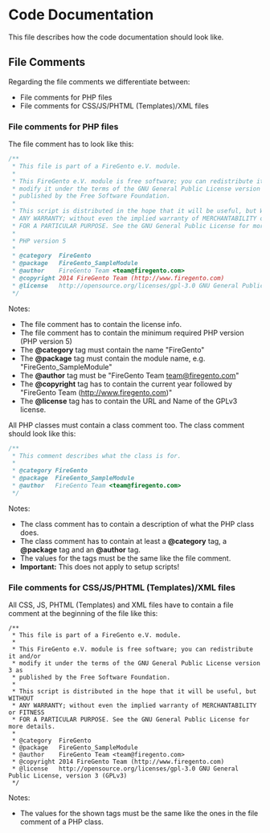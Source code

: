 Code Documentation
==================

This file describes how the code documentation should look like.

File Comments
-------------

Regarding the file comments we differentiate between:

* File comments for PHP files
* File comments for CSS/JS/PHTML (Templates)/XML files

### File comments for PHP files

The file comment has to look like this:

```php
/**
 * This file is part of a FireGento e.V. module.
 *
 * This FireGento e.V. module is free software; you can redistribute it and/or
 * modify it under the terms of the GNU General Public License version 3 as
 * published by the Free Software Foundation.
 *
 * This script is distributed in the hope that it will be useful, but WITHOUT
 * ANY WARRANTY; without even the implied warranty of MERCHANTABILITY or FITNESS
 * FOR A PARTICULAR PURPOSE. See the GNU General Public License for more details.
 *
 * PHP version 5
 *
 * @category  FireGento
 * @package   FireGento_SampleModule
 * @author    FireGento Team <team@firegento.com>
 * @copyright 2014 FireGento Team (http://www.firegento.com)
 * @license   http://opensource.org/licenses/gpl-3.0 GNU General Public License, version 3 (GPLv3)
 */
```

Notes:

* The file comment has to contain the license info.
* The file comment has to contain the minimum required PHP version (PHP version 5)
* The **@category** tag must contain the name "FireGento"
* The **@package** tag must contain the module name, e.g. "FireGento_SampleModule"
* The **@author** tag must be "FireGento Team <team@firegento.com>"
* The **@copyright** tag has to contain the current year followed by "FireGento Team (http://www.firegento.com)"
* The **@license** tag has to contain the URL and Name of the GPLv3 license.


All PHP classes must contain a class comment too. The class comment should look like this:

```php
/**
 * This comment describes what the class is for.
 *
 * @category FireGento
 * @package  FireGento_SampleModule
 * @author   FireGento Team <team@firegento.com>
 */
```

Notes:

* The class comment has to contain a description of what the PHP class does.
* The class comment has to contain at least a **@category** tag, a **@package** tag and an **@author** tag.
* The values for the tags must be the same like the file comment.
* **Important:** This does not apply to setup scripts!

### File comments for CSS/JS/PHTML (Templates)/XML files

All CSS, JS, PHTML (Templates) and XML files have to contain a file comment at the beginning of the file like this:

```
/**
 * This file is part of a FireGento e.V. module.
 *
 * This FireGento e.V. module is free software; you can redistribute it and/or
 * modify it under the terms of the GNU General Public License version 3 as
 * published by the Free Software Foundation.
 *
 * This script is distributed in the hope that it will be useful, but WITHOUT
 * ANY WARRANTY; without even the implied warranty of MERCHANTABILITY or FITNESS
 * FOR A PARTICULAR PURPOSE. See the GNU General Public License for more details.
 *
 * @category  FireGento
 * @package   FireGento_SampleModule
 * @author    FireGento Team <team@firegento.com>
 * @copyright 2014 FireGento Team (http://www.firegento.com)
 * @license   http://opensource.org/licenses/gpl-3.0 GNU General Public License, version 3 (GPLv3)
 */
```

Notes:

* The values for the shown tags must be the same like the ones in the file comment of a PHP class.
